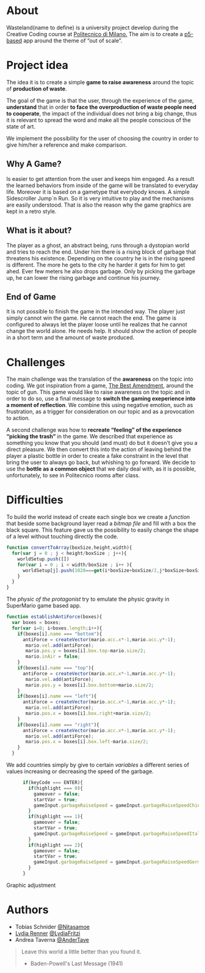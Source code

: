 # About

Wasteland(name to define) is a university project develop during the Creative Coding course at [Politecnico di Milano.](http://www.polimi.it)
The aim is to create a [p5-based](http://p5js.org) app around the theme of “out of scale”.

# Project idea

The idea it is to create a simple __game to raise awareness__ around the topic of __production of waste__.

The goal of the game is that the user, through the experience of the game, __understand__ that in order __to face the overproduction of waste people need to cooperate__, the impact of the individual does not bring a big change, thus it is relevant to spread the word and make all the people conscious of the state of art.

We implement the possibility for the user of choosing the country in order to give him/her a reference and make comparison.

## Why A Game?

Is easier to get attention from the user and keeps him engaged. As a result the learned behaviors from inside of the game will be translated to everyday life.
Moreover it is based on a gametype that everybody knows. A simple Sidescroller Jump´n Run. So it is very intuitive to play and the mechanisms are easily understood. That is also the reason why the game graphics are kept in a retro style. 

## What is it about?
	
The player as a ghost, an abstract being, runs through a dystopian world and tries to reach the end. Under him there is a rising block of garbage that threatens his existence.  Depending on the country he is in the rising speed is different. The more he gets to the city he harder it gets for him to get ahed. Ever few meters he also drops garbage. Only by picking the garbage up, he can lower the rising garbage and continue his journey. 

## End of Game

It is not possible to finish the game in the intended way. The player just simply cannot win the game. He cannot reach the end. The game is configured to always let the player loose until he realizes that he cannot change the world alone. He needs help.
It should show the action of people in a short term and the amount of waste produced.

# Challenges 

The main challenge was the translation of the __awareness__ on the topic into coding.
We got inspiration from a game, [The Best Amendment](http://www.molleindustria.org/the-best-amendment/), around the topic of gun.
This game would like to raise awareness on the topic and in order to do so, use a final message to __switch the gaming exeperience into a moment of reflection__.
We combine this using negative emotion, such as frustration, as a trigger for consideration on our topic and as a provocation to action.  

A second challenge was how to __recreate “feeling” of the experience “picking the trash”__ in the game. We described that experience as something you know that you should (and must) do but it doesn’t give you a direct pleasure.
We then convert this into the action of leaving behind the player a plastic bottle in order to create a fake constraint in the level that bring the user to always go back, but whishing to go forward. 
We decide to use the __bottle as a common object__ that we daily deal with, as it is possible, unfortunately, to see in Politecnico rooms after class. 

# Difficulties 

To build the world instead of create each single box we create a _function_ that beside some background layer read a _bitmap file_ and fill with a box the black square. This feature gave us the possibility to easily change the shape of a level without touching directly the code.

```javascript
function convertToArray(boxSize,height,width){
  for(var j = 0 ; j < height/boxSize ; j++){
    worldSetup.push([])
    for(var i = 0 ; i < width/boxSize ; i++ ){
      worldSetup[j].push(1020===get(i*boxSize+boxSize/2,j*boxSize+boxSize/2).reduce(function(start, el){return start+el},0));
    }
  }
}
```

The _physic of the protagonist_ try to emulate the physic gravity in SuperMario game based app.

```javascript
function establishAntiForce(boxes){
  var boxes = boxes;
  for(var i=0; i<boxes.length;i++){
    if(boxes[i].name === "bottom"){
      antiForce = createVector(mario.acc.x*-1,mario.acc.y*-1);
       mario.vel.add(antiForce);
       mario.pos.y = boxes[i].box.top-mario.size/2;
       mario.inAir = false;
    }
    if(boxes[i].name === "top"){
      antiForce = createVector(mario.acc.x*-1,mario.acc.y*-1);
       mario.vel.add(antiForce);
       mario.pos.y = boxes[i].box.bottom+mario.size/2;
    }
    if(boxes[i].name === "left"){
      antiForce = createVector(mario.acc.x*-1,mario.acc.y*-1);
       mario.vel.add(antiForce);
       mario.pos.x = boxes[i].box.right+mario.size/2;
    }
    if(boxes[i].name === "right"){
      antiForce = createVector(mario.acc.x*-1,mario.acc.y*-1);
       mario.vel.add(antiForce);
       mario.pos.x = boxes[i].box.left-mario.size/2;
    }
  }
```


We add countries simply by give to certain _variables_ a different series of values increasing or decreasing the speed of the garbage.

```javascript
      if(keyCode === ENTER){
        if(highlight === 0){
          gameover = false;
          startVar = true;
          gameInput.garbageRaiseSpeed = gameInput.garbageRaiseSpeedChina;
        }
        if(highlight === 1){
          gameover = false;
          startVar = true;
          gameInput.garbageRaiseSpeed = gameInput.garbageRaiseSpeedItaly;
        }
        if(highlight === 2){
          gameover = false;
          startVar = true;
          gameInput.garbageRaiseSpeed = gameInput.garbageRaiseSpeedGermany;
        }
      }
```

Graphic adjustment


# Authors

* Tobias Schnider [@Nitasamoe](https://github.com/Nitasamoe) 
* [Lydia Renner](www.lydia-renner.com) [@LydiaFritzi](https://github.com/LydiaFritzi)
* Andrea Taverna [@AnderTave](https://github.com/AnderTave)




> Leave this world a little better than you found it.
> - Baden-Powell's Last Message (1941)
